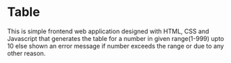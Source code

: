 # Table
This is simple frontend web application designed with HTML, CSS and Javascript that generates the table for a number in given range(1-999) upto 10 else shown an error message if number exceeds the range or due to any other reason.
